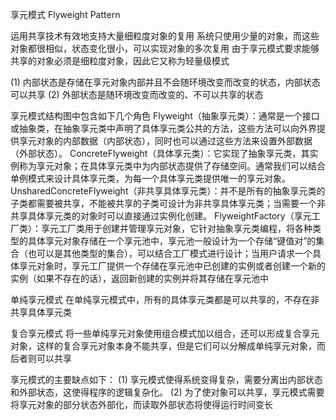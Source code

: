享元模式 Flyweight Pattern

运用共享技术有效地支持大量细粒度对象的复用
系统只使用少量的对象，而这些对象都很相似，状态变化很小，可以实现对象的多次复用
由于享元模式要求能够共享的对象必须是细粒度对象，因此它又称为轻量级模式

(1) 内部状态是存储在享元对象内部并且不会随环境改变而改变的状态，内部状态可以共享
(2) 外部状态是随环境改变而改变的、不可以共享的状态

享元模式结构图中包含如下几个角色
Flyweight（抽象享元类）：通常是一个接口或抽象类，在抽象享元类中声明了具体享元类公共的方法，这些方法可以向外界提供享元对象的内部数据（内部状态），同时也可以通过这些方法来设置外部数据（外部状态）。
ConcreteFlyweight（具体享元类）：它实现了抽象享元类，其实例称为享元对象；在具体享元类中为内部状态提供了存储空间。通常我们可以结合单例模式来设计具体享元类，为每一个具体享元类提供唯一的享元对象。
UnsharedConcreteFlyweight（非共享具体享元类）：并不是所有的抽象享元类的子类都需要被共享，不能被共享的子类可设计为非共享具体享元类；当需要一个非共享具体享元类的对象时可以直接通过实例化创建。
FlyweightFactory（享元工厂类）：享元工厂类用于创建并管理享元对象，它针对抽象享元类编程，将各种类型的具体享元对象存储在一个享元池中，享元池一般设计为一个存储“键值对”的集合（也可以是其他类型的集合），可以结合工厂模式进行设计；当用户请求一个具体享元对象时，享元工厂提供一个存储在享元池中已创建的实例或者创建一个新的实例（如果不存在的话），返回新创建的实例并将其存储在享元池中

单纯享元模式
在单纯享元模式中，所有的具体享元类都是可以共享的，不存在非共享具体享元类

复合享元模式
将一些单纯享元对象使用组合模式加以组合，还可以形成复合享元对象，这样的复合享元对象本身不能共享，但是它们可以分解成单纯享元对象，而后者则可以共享

享元模式的主要缺点如下：
(1) 享元模式使得系统变得复杂，需要分离出内部状态和外部状态，这使得程序的逻辑复杂化。
(2) 为了使对象可以共享，享元模式需要将享元对象的部分状态外部化，而读取外部状态将使得运行时间变长

